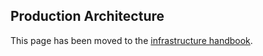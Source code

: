 ## Production Architecture

This page has been moved to the [infrastructure handbook](https://about.gitlab.com/handbook/engineering/infrastructure/production-architecture/).

